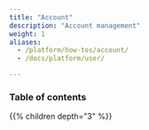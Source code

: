 ```yaml
---
title: "Account"
description: "Account management"
weight: 1
aliases:
  - /platform/how-tos/account/
  - /docs/platform/user/

---
```


### Table of contents

{{% children depth="3" %}}
